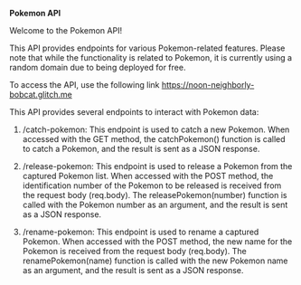 **Pokemon API**

Welcome to the Pokemon API!

This API provides endpoints for various Pokemon-related features. Please note that while the functionality is related to Pokemon, it is currently using a random domain due to being deployed for free.

To access the API, use the following link
https://noon-neighborly-bobcat.glitch.me

This API provides several endpoints to interact with Pokemon data:

1. /catch-pokemon: This endpoint is used to catch a new Pokemon. When accessed with the GET method, the catchPokemon() function is called to catch a Pokemon, and the result is sent as a JSON response.

2. /release-pokemon: This endpoint is used to release a Pokemon from the captured Pokemon list. When accessed with the POST method, the identification number of the Pokemon to be released is received from the request body (req.body). The releasePokemon(number) function is called with the Pokemon number as an argument, and the result is sent as a JSON response.

3. /rename-pokemon: This endpoint is used to rename a captured Pokemon. When accessed with the POST method, the new name for the Pokemon is received from the request body (req.body). The renamePokemon(name) function is called with the new Pokemon name as an argument, and the result is sent as a JSON response.
